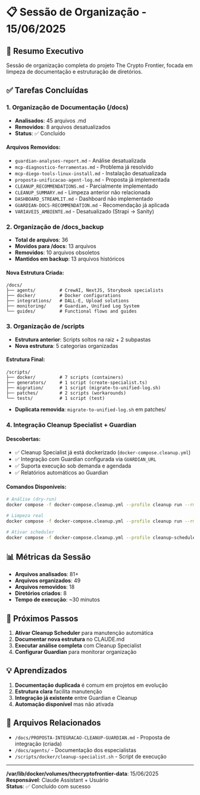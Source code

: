 # 📋 Sessão de Organização - 15/06/2025

## 🎯 Resumo Executivo

Sessão de organização completa do projeto The Crypto Frontier, focada em limpeza de documentação e estruturação de diretórios.

## ✅ Tarefas Concluídas

### 1. Organização de Documentação (/docs)
- **Analisados**: 45 arquivos .md
- **Removidos**: 8 arquivos desatualizados
- **Status**: ✅ Concluído

#### Arquivos Removidos:
- `guardian-analyses-report.md` - Análise desatualizada
- `mcp-diagnostico-ferramentas.md` - Problema já resolvido
- `mcp-diego-tools-linux-install.md` - Instalação desatualizada
- `proposta-unificacao-agent-log.md` - Proposta já implementada
- `CLEANUP_RECOMMENDATIONS.md` - Parcialmente implementado
- `CLEANUP_SUMMARY.md` - Limpeza anterior não relacionada
- `DASHBOARD_STREAMLIT.md` - Dashboard não implementado
- `GUARDIAN-DOCS-RECOMMENDATION.md` - Recomendação já aplicada
- `VARIAVEIS_AMBIENTE.md` - Desatualizado (Strapi → Sanity)

### 2. Organização de /docs_backup
- **Total de arquivos**: 36
- **Movidos para /docs**: 13 arquivos
- **Removidos**: 10 arquivos obsoletos
- **Mantidos em backup**: 13 arquivos históricos

#### Nova Estrutura Criada:
```
/docs/
├── agents/         # CrewAI, NextJS, Storybook specialists
├── docker/         # Docker configurations
├── integrations/   # DALL-E, Upload solutions
├── monitoring/     # Guardian, Unified Log System
└── guides/         # Functional flows and guides
```

### 3. Organização de /scripts
- **Estrutura anterior**: Scripts soltos na raiz + 2 subpastas
- **Nova estrutura**: 5 categorias organizadas

#### Estrutura Final:
```
/scripts/
├── docker/         # 7 scripts (containers)
├── generators/     # 1 script (create-specialist.ts)
├── migration/      # 1 script (migrate-to-unified-log.sh)
├── patches/        # 2 scripts (workarounds)
└── tests/          # 1 script (test)
```

- **Duplicata removida**: `migrate-to-unified-log.sh` em patches/

### 4. Integração Cleanup Specialist + Guardian

#### Descobertas:
- ✅ Cleanup Specialist já está dockerizado (`docker-compose.cleanup.yml`)
- ✅ Integração com Guardian configurada via `GUARDIAN_URL`
- ✅ Suporta execução sob demanda e agendada
- ✅ Relatórios automáticos ao Guardian

#### Comandos Disponíveis:
```bash
# Análise (dry-run)
docker compose -f docker-compose.cleanup.yml --profile cleanup run --rm cleanup-specialist

# Limpeza real
docker compose -f docker-compose.cleanup.yml --profile cleanup run --rm -e DRY_RUN=false cleanup-specialist

# Ativar scheduler
docker compose -f docker-compose.cleanup.yml --profile cleanup-scheduled up -d cleanup-scheduler
```

## 📊 Métricas da Sessão

- **Arquivos analisados**: 81+
- **Arquivos organizados**: 49
- **Arquivos removidos**: 18
- **Diretórios criados**: 8
- **Tempo de execução**: ~30 minutos

## 🚀 Próximos Passos

1. **Ativar Cleanup Scheduler** para manutenção automática
2. **Documentar nova estrutura** no CLAUDE.md
3. **Executar análise completa** com Cleanup Specialist
4. **Configurar Guardian** para monitorar organização

## 💡 Aprendizados

1. **Documentação duplicada** é comum em projetos em evolução
2. **Estrutura clara** facilita manutenção
3. **Integração já existente** entre Guardian e Cleanup
4. **Automação disponível** mas não ativada

## 🔗 Arquivos Relacionados

- `/docs/PROPOSTA-INTEGRACAO-CLEANUP-GUARDIAN.md` - Proposta de integração (criada)
- `/docs/agents/` - Documentação dos especialistas
- `/scripts/docker/cleanup-specialist.sh` - Script de execução

---

**/var/lib/docker/volumes/thecryptofrontier-data**: 15/06/2025  
**Responsável**: Claude Assistant + Usuário  
**Status**: ✅ Concluído com sucesso